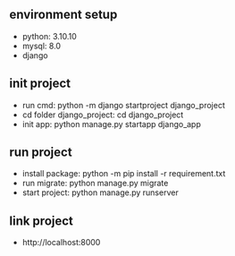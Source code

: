 ## environment setup

- python: 3.10.10
- mysql: 8.0
- django

## init project

- run cmd: python -m django startproject django_project
- cd folder django_project: cd django_project
- init app: python manage.py startapp django_app

## run project

- install package: python -m pip install -r requirement.txt
- run migrate: python manage.py migrate
- start project: python manage.py runserver

## link project
- http://localhost:8000
